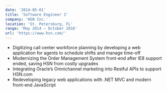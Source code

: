 ```yaml
---
date: '2014-05-01'
title: 'Software Engineer I'
company: 'HSN Inc.'
location: 'St. Petersburg, FL'
range: 'May 2014 – October 2016'
url: 'https://www.hsn.com/'
---
```


-   Digitizing call center workforce planning by developing a web application for agents to schedule shifts and manage time-off
-   Modernizing the Order Management System front-end after IE8 support ended, saving HSN from costly upgrades
-   Integrating Oracle’s Omnichannel marketing into Restful APIs to support HSN.com
-   Redeveloping legacy web applications with .NET MVC and modern front-end JavaScript

